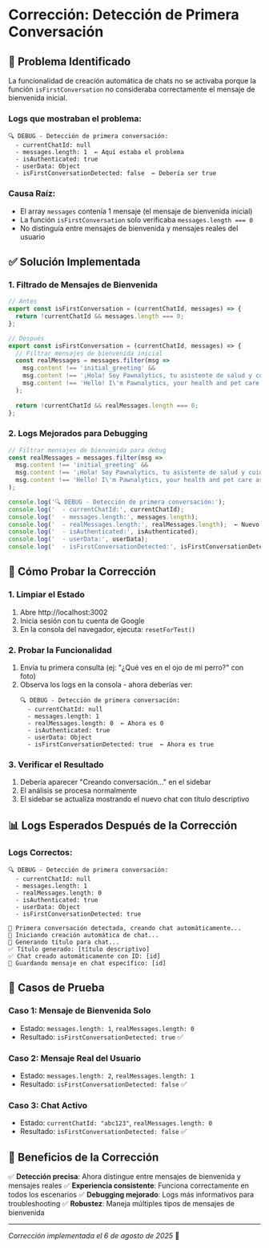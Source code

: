 # Corrección: Detección de Primera Conversación

## 🐛 Problema Identificado

La funcionalidad de creación automática de chats no se activaba porque la función `isFirstConversation` no consideraba correctamente el mensaje de bienvenida inicial.

### Logs que mostraban el problema:
```
🔍 DEBUG - Detección de primera conversación:
  - currentChatId: null
  - messages.length: 1  ← Aquí estaba el problema
  - isAuthenticated: true
  - userData: Object
  - isFirstConversationDetected: false  ← Debería ser true
```

### Causa Raíz:
- El array `messages` contenía 1 mensaje (el mensaje de bienvenida inicial)
- La función `isFirstConversation` solo verificaba `messages.length === 0`
- No distinguía entre mensajes de bienvenida y mensajes reales del usuario

## ✅ Solución Implementada

### 1. Filtrado de Mensajes de Bienvenida
```javascript
// Antes
export const isFirstConversation = (currentChatId, messages) => {
  return !currentChatId && messages.length === 0;
};

// Después
export const isFirstConversation = (currentChatId, messages) => {
  // Filtrar mensajes de bienvenida inicial
  const realMessages = messages.filter(msg => 
    msg.content !== 'initial_greeting' && 
    msg.content !== '¡Hola! Soy Pawnalytics, tu asistente de salud y cuidado para mascotas. ¿En qué puedo ayudarte hoy?' &&
    msg.content !== 'Hello! I\'m Pawnalytics, your health and pet care assistant. How can I help you today?'
  );
  
  return !currentChatId && realMessages.length === 0;
};
```

### 2. Logs Mejorados para Debugging
```javascript
// Filtrar mensajes de bienvenida para debug
const realMessages = messages.filter(msg => 
  msg.content !== 'initial_greeting' && 
  msg.content !== '¡Hola! Soy Pawnalytics, tu asistente de salud y cuidado para mascotas. ¿En qué puedo ayudarte hoy?' &&
  msg.content !== 'Hello! I\'m Pawnalytics, your health and pet care assistant. How can I help you today?'
);

console.log('🔍 DEBUG - Detección de primera conversación:');
console.log('  - currentChatId:', currentChatId);
console.log('  - messages.length:', messages.length);
console.log('  - realMessages.length:', realMessages.length);  ← Nuevo log
console.log('  - isAuthenticated:', isAuthenticated);
console.log('  - userData:', userData);
console.log('  - isFirstConversationDetected:', isFirstConversationDetected);
```

## 🧪 Cómo Probar la Corrección

### 1. Limpiar el Estado
1. Abre http://localhost:3002
2. Inicia sesión con tu cuenta de Google
3. En la consola del navegador, ejecuta: `resetForTest()`

### 2. Probar la Funcionalidad
1. Envía tu primera consulta (ej: "¿Qué ves en el ojo de mi perro?" con foto)
2. Observa los logs en la consola - ahora deberías ver:
   ```
   🔍 DEBUG - Detección de primera conversación:
     - currentChatId: null
     - messages.length: 1
     - realMessages.length: 0  ← Ahora es 0
     - isAuthenticated: true
     - userData: Object
     - isFirstConversationDetected: true  ← Ahora es true
   ```

### 3. Verificar el Resultado
1. Debería aparecer "Creando conversación..." en el sidebar
2. El análisis se procesa normalmente
3. El sidebar se actualiza mostrando el nuevo chat con título descriptivo

## 📊 Logs Esperados Después de la Corrección

### Logs Correctos:
```
🔍 DEBUG - Detección de primera conversación:
  - currentChatId: null
  - messages.length: 1
  - realMessages.length: 0
  - isAuthenticated: true
  - userData: Object
  - isFirstConversationDetected: true

🎯 Primera conversación detectada, creando chat automáticamente...
🚀 Iniciando creación automática de chat...
🎯 Generando título para chat...
✅ Título generado: [título descriptivo]
✅ Chat creado automáticamente con ID: [id]
💾 Guardando mensaje en chat específico: [id]
```

## 🔄 Casos de Prueba

### Caso 1: Mensaje de Bienvenida Solo
- Estado: `messages.length: 1`, `realMessages.length: 0`
- Resultado: `isFirstConversationDetected: true` ✅

### Caso 2: Mensaje Real del Usuario
- Estado: `messages.length: 2`, `realMessages.length: 1`
- Resultado: `isFirstConversationDetected: false` ✅

### Caso 3: Chat Activo
- Estado: `currentChatId: "abc123"`, `realMessages.length: 0`
- Resultado: `isFirstConversationDetected: false` ✅

## 🎯 Beneficios de la Corrección

✅ **Detección precisa**: Ahora distingue entre mensajes de bienvenida y mensajes reales
✅ **Experiencia consistente**: Funciona correctamente en todos los escenarios
✅ **Debugging mejorado**: Logs más informativos para troubleshooting
✅ **Robustez**: Maneja múltiples tipos de mensajes de bienvenida

---

*Corrección implementada el 6 de agosto de 2025* 🐾 